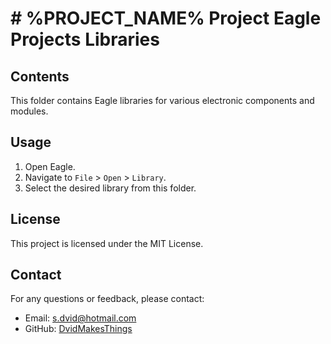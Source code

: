 # # %PROJECT_NAME% Project Eagle Projects Libraries
## Contents
This folder contains Eagle libraries for various electronic components and modules.
## Usage
1. Open Eagle.
2. Navigate to `File` > `Open` > `Library`.
3. Select the desired library from this folder.
## License
This project is licensed under the MIT License.
## Contact
For any questions or feedback, please contact:
- Email: [s.dvid@hotmail.com](mailto:s.dvid@hotmail.com)
- GitHub: [DvidMakesThings](https://github.com/DvidMakesThings)
